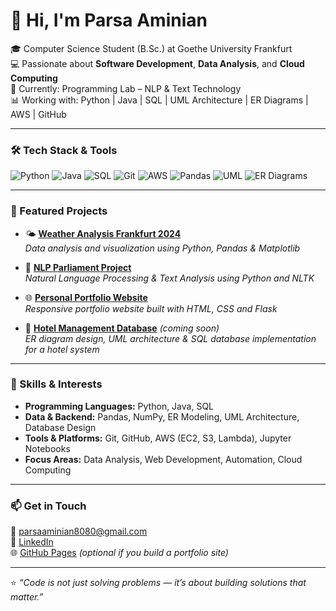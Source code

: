 # 👋 Hi, I'm Parsa Aminian

🎓 Computer Science Student (B.Sc.) at Goethe University Frankfurt  
💻 Passionate about **Software Development**, **Data Analysis**, and **Cloud Computing**  
🌱 Currently: Programming Lab – NLP & Text Technology  
📊 Working with: Python | Java | SQL | UML Architecture | ER Diagrams | AWS | GitHub  

---

### 🛠️ Tech Stack & Tools
![Python](https://img.shields.io/badge/-Python-blue?logo=python&logoColor=white)
![Java](https://img.shields.io/badge/-Java-red?logo=java&logoColor=white)
![SQL](https://img.shields.io/badge/-SQL-orange)
![Git](https://img.shields.io/badge/-Git-black?logo=git)
![AWS](https://img.shields.io/badge/-AWS-yellow?logo=amazon-aws)
![Pandas](https://img.shields.io/badge/-Pandas-purple)
![UML](https://img.shields.io/badge/-UML-lightgrey)
![ER Diagrams](https://img.shields.io/badge/-ER%20Diagrams-lightblue)

---

### 📂 Featured Projects
- 🌤️ [**Weather Analysis Frankfurt 2024**](https://github.com/parsaaminian/weather-analysis-frankfurt)  
  *Data analysis and visualization using Python, Pandas & Matplotlib*

- 🤖 [**NLP Parliament Project**](https://github.com/parsaaminian/nlp-parliament)  
  *Natural Language Processing & Text Analysis using Python and NLTK*

- 🌐 [**Personal Portfolio Website**](https://github.com/parsaaminian/portfolio)  
  *Responsive portfolio website built with HTML, CSS and Flask*

- 🧭 [**Hotel Management Database**](#) *(coming soon)*  
  *ER diagram design, UML architecture & SQL database implementation for a hotel system*

---

### 🧠 Skills & Interests
- **Programming Languages:** Python, Java, SQL  
- **Data & Backend:** Pandas, NumPy, ER Modeling, UML Architecture, Database Design  
- **Tools & Platforms:** Git, GitHub, AWS (EC2, S3, Lambda), Jupyter Notebooks  
- **Focus Areas:** Data Analysis, Web Development, Automation, Cloud Computing

---

### 📫 Get in Touch
📧 [parsaaminian8080@gmail.com](mailto:parsaaminian8080@gmail.com)  
🔗 [LinkedIn](https://linkedin.com/in/parsaaminian)  
🌐 [GitHub Pages](https://parsa-aminian-dev.github.io) *(optional if you build a portfolio site)*

---

⭐ *“Code is not just solving problems — it’s about building solutions that matter.”*
